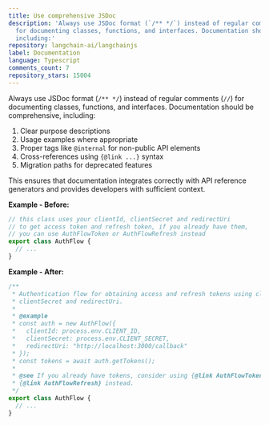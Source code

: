 ```yaml
---
title: Use comprehensive JSDoc
description: 'Always use JSDoc format (`/** */`) instead of regular comments (`//`)
  for documenting classes, functions, and interfaces. Documentation should be comprehensive,
  including:'
repository: langchain-ai/langchainjs
label: Documentation
language: Typescript
comments_count: 7
repository_stars: 15004
---
```


Always use JSDoc format (`/** */`) instead of regular comments (`//`) for documenting classes, functions, and interfaces. Documentation should be comprehensive, including:

1. Clear purpose descriptions
2. Usage examples where appropriate
3. Proper tags like `@internal` for non-public API elements
4. Cross-references using `{@link ...}` syntax
5. Migration paths for deprecated features

This ensures that documentation integrates correctly with API reference generators and provides developers with sufficient context.

**Example - Before:**
```typescript
// this class uses your clientId, clientSecret and redirectUri
// to get access token and refresh token, if you already have them,
// you can use AuthFlowToken or AuthFlowRefresh instead
export class AuthFlow {
  // ...
}
```

**Example - After:**
```typescript
/**
 * Authentication flow for obtaining access and refresh tokens using clientId,
 * clientSecret and redirectUri.
 * 
 * @example
 * const auth = new AuthFlow({
 *   clientId: process.env.CLIENT_ID,
 *   clientSecret: process.env.CLIENT_SECRET,
 *   redirectUri: "http://localhost:3000/callback"
 * });
 * const tokens = await auth.getTokens();
 * 
 * @see If you already have tokens, consider using {@link AuthFlowToken} or
 * {@link AuthFlowRefresh} instead.
 */
export class AuthFlow {
  // ...
}
```
